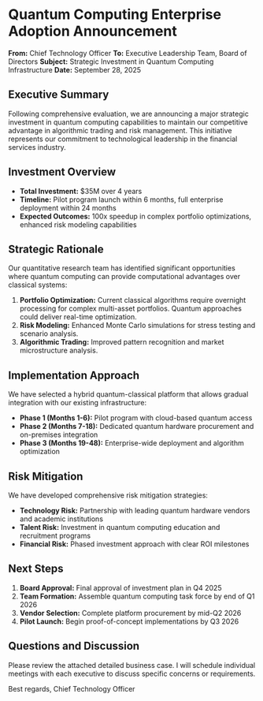 # Quantum Computing Enterprise Adoption Announcement

**From:** Chief Technology Officer
**To:** Executive Leadership Team, Board of Directors
**Subject:** Strategic Investment in Quantum Computing Infrastructure
**Date:** September 28, 2025

## Executive Summary

Following comprehensive evaluation, we are announcing a major strategic investment in quantum computing capabilities to maintain our competitive advantage in algorithmic trading and risk management. This initiative represents our commitment to technological leadership in the financial services industry.

## Investment Overview

- **Total Investment:** $35M over 4 years
- **Timeline:** Pilot program launch within 6 months, full enterprise deployment within 24 months
- **Expected Outcomes:** 100x speedup in complex portfolio optimizations, enhanced risk modeling capabilities

## Strategic Rationale

Our quantitative research team has identified significant opportunities where quantum computing can provide computational advantages over classical systems:

1. **Portfolio Optimization:** Current classical algorithms require overnight processing for complex multi-asset portfolios. Quantum approaches could deliver real-time optimization.
2. **Risk Modeling:** Enhanced Monte Carlo simulations for stress testing and scenario analysis.
3. **Algorithmic Trading:** Improved pattern recognition and market microstructure analysis.

## Implementation Approach

We have selected a hybrid quantum-classical platform that allows gradual integration with our existing infrastructure:

- **Phase 1 (Months 1-6):** Pilot program with cloud-based quantum access
- **Phase 2 (Months 7-18):** Dedicated quantum hardware procurement and on-premises integration
- **Phase 3 (Months 19-48):** Enterprise-wide deployment and algorithm optimization

## Risk Mitigation

We have developed comprehensive risk mitigation strategies:

- **Technology Risk:** Partnership with leading quantum hardware vendors and academic institutions
- **Talent Risk:** Investment in quantum computing education and recruitment programs
- **Financial Risk:** Phased investment approach with clear ROI milestones

## Next Steps

1. **Board Approval:** Final approval of investment plan in Q4 2025
2. **Team Formation:** Assemble quantum computing task force by end of Q1 2026
3. **Vendor Selection:** Complete platform procurement by mid-Q2 2026
4. **Pilot Launch:** Begin proof-of-concept implementations by Q3 2026

## Questions and Discussion

Please review the attached detailed business case. I will schedule individual meetings with each executive to discuss specific concerns or requirements.

Best regards,
Chief Technology Officer
